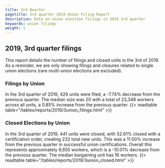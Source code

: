 ```yaml
---
title: 3rd Quarter 
pagetitle: 3rd quarter 2019 Union Filing Report
description: Data on union election filings in 2019 3rd quarter 
keywords: union filings
weight: 1
---
```


## 2019, 3rd quarter filings

This report details the number of filings and closed units in the 3rd of 2019. As a reminder, we are only showing filings and closures related to single union elections (rare multi-union elections are excluded).

### Filings by Union
In the 3rd quarter of 2019, 429 units were filed, a -7.74% decrease from the previous quarter. The median size was 20 with a total of 23,348 workers across all units, a 0.85% increase from the previous quarter.
{{< readtable table="/tables/reports/2019/3union_filings.html" >}}

### Closed Elections by Union
In the 3rd quarter of 2019, 441 units were closed, with 52.61% closed with a certification order, creating 232 total new units. This was a 11.00% increase from the previous quarter in successful union certifications. Overall this represents approximately 9,655 workers, which is a -10.01% decrease from the previous quarter. The median bargaining unit has 16 workers.
{{< readtable table="/tables/reports/2019/3union_closed.html" >}}
